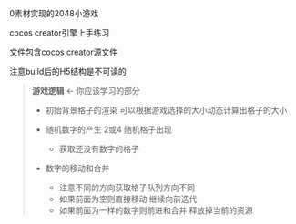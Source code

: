 0素材实现的2048小游戏

cocos creator引擎上手练习

文件包含cocos creator源文件

注意build后的H5结构是不可读的



> **游戏逻辑**  <-  你应该学习的部分
>
> + 初始背景格子的渲染  可以根据游戏选择的大小动态计算出格子的大小
>
> + 随机数字的产生 2或4 随机格子出现
>     + 获取还没有数字的格子
> + 数字的移动和合并
>     + 注意不同的方向获取格子队列方向不同
>     + 如果前面为空则直接移动 继续向前迭代
>     + 如果前面为一样的数字则前进和合并 释放掉当前的资源